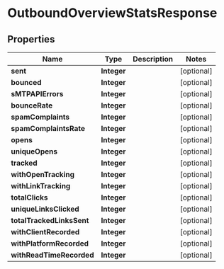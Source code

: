 
# OutboundOverviewStatsResponse

## Properties
Name | Type | Description | Notes
------------ | ------------- | ------------- | -------------
**sent** | **Integer** |  |  [optional]
**bounced** | **Integer** |  |  [optional]
**sMTPAPIErrors** | **Integer** |  |  [optional]
**bounceRate** | **Integer** |  |  [optional]
**spamComplaints** | **Integer** |  |  [optional]
**spamComplaintsRate** | **Integer** |  |  [optional]
**opens** | **Integer** |  |  [optional]
**uniqueOpens** | **Integer** |  |  [optional]
**tracked** | **Integer** |  |  [optional]
**withOpenTracking** | **Integer** |  |  [optional]
**withLinkTracking** | **Integer** |  |  [optional]
**totalClicks** | **Integer** |  |  [optional]
**uniqueLinksClicked** | **Integer** |  |  [optional]
**totalTrackedLinksSent** | **Integer** |  |  [optional]
**withClientRecorded** | **Integer** |  |  [optional]
**withPlatformRecorded** | **Integer** |  |  [optional]
**withReadTimeRecorded** | **Integer** |  |  [optional]



